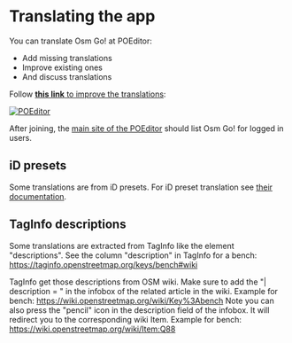 # Translating the app

You can translate Osm Go! at POEditor:
- Add missing translations
- Improve existing ones
- And discuss translations

Follow [**this link** to improve the translations](https://poeditor.com/join/project/f2ASHUwwGp):

[![POEditor](https://poeditor.com/public/images/logo_small.png)](https://poeditor.com/join/project/f2ASHUwwGp)

After joining, the [main site of the POEditor](https://poeditor.com/projects/) should list Osm Go! for logged in users.

## iD presets

Some translations are from iD presets. For iD preset translation see [their documentation](https://github.com/openstreetmap/iD/blob/develop/CONTRIBUTING.md#translating).

## TagInfo descriptions

Some translations are extracted from TagInfo like the element "descriptions". See the column "description" in TagInfo for a bench: https://taginfo.openstreetmap.org/keys/bench#wiki

TagInfo get those descriptions from OSM wiki. Make sure to add the "| description = " in the infobox of the related article in the wiki. Example for bench: https://wiki.openstreetmap.org/wiki/Key%3Abench Note you can also press the "pencil" icon in the description field of the infobox. It will redirect you to the corresponding wiki Item. Example for bench: https://wiki.openstreetmap.org/wiki/Item:Q88
